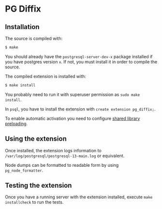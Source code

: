 # PG Diffix

## Installation

The source is compiled with:

```sh
$ make
```

You should already have the `postgresql-server-dev-x` package installed if you have postgres version `x`.
If not, you must install it in order to compile the source.

The compiled extension is installed with:

```sh
$ make install
```

You probably need to run it with superuser permission as `sudo make install`.

In `psql`, you have to install the extension with `create extension pg_diffix;`.

To enable automatic activation you need to configure [shared library preloading](https://www.postgresql.org/docs/13/runtime-config-client.html#RUNTIME-CONFIG-CLIENT-PRELOAD).

## Using the extension

Once installed, the extension logs information to `/var/log/postgresql/postgresql-13-main.log` or equivalent.

Node dumps can be formatted to readable form by using `pg_node_formatter`.

## Testing the extension

Once you have a running server with the extension installed, execute `make installcheck` to run the tests.
